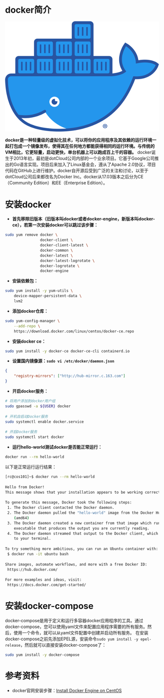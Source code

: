 # docker简介

![docker-logo](Moby-logo.png)

**docker是一种轻量级的虚拟化技术，可以将你的应用程序及其依赖的运行环境一起打包成一个镜像发布，使得其在任何地方都能获得相同的运行环境。与传统的VM相比，它更轻量，启动更快，单台机器上可以跑成百上千的容器。**
docker诞生于2013年初，最初是dotCloud公司内部的一个业余项目。它基于Google公司推出的Go语言实现。项目后来加入了Linux基金会，遵从了Apache 2.0协议，项目代码在GitHub上进行维护。docker自开源后受到广泛的关注和讨论，以至于dotCloud公司后来都改名为Docker Inc。docker从17.03版本之后分为CE（Community Edition）和EE（Enterprise Edition）。

# 安装docker

- **首先移除旧版本（旧版本叫docker或者docker-engine，新版本叫docker-ce），若第一次安装docker可以跳过该步骤：**

```sh
sudo yum remove docker \
                docker-client \
                docker-client-latest \
                docker-common \
                docker-latest \
                docker-latest-logrotate \
                docker-logrotate \
                docker-engine
```

- **安装依赖包：**

```sh
sudo yum install -y yum-utils \
    device-mapper-persistent-data \
    lvm2
```

- **添加docker仓库：**

```sh
sudo yum-config-manager \
    --add-repo \
    https://download.docker.com/linux/centos/docker-ce.repo
```

- **安装docker ce：**

```sh
sudo yum install -y docker-ce docker-ce-cli containerd.io
```

- **设置国内镜像源：`sudo vi /etc/docker/daemon.json`**

```json
{
    "registry-mirrors": ["http://hub-mirror.c.163.com"]
}
```

- **开启docker服务：**

```sh
# 将用户添加到docker用户组
sudo gpasswd -a ${USER} docker

# 开机自启动Docker服务
sudo systemctl enable docker.service

# 开启Docker服务
sudo systemctl start docker
```

- **运行hello-world测试docker是否能正常运行：**

```sh
docker run --rm hello-world
```

以下是正常运行运行结果：

```sh
[rc@cos101]~$ docker run --rm hello-world

Hello from Docker!
This message shows that your installation appears to be working correctly.

To generate this message, Docker took the following steps:
 1. The Docker client contacted the Docker daemon.
 2. The Docker daemon pulled the "hello-world" image from the Docker Hub.
    (amd64)
 3. The Docker daemon created a new container from that image which runs the
    executable that produces the output you are currently reading.
 4. The Docker daemon streamed that output to the Docker client, which sent it
    to your terminal.

To try something more ambitious, you can run an Ubuntu container with:
 $ docker run -it ubuntu bash

Share images, automate workflows, and more with a free Docker ID:
 https://hub.docker.com/

For more examples and ideas, visit:
 https://docs.docker.com/get-started/
```

# 安装docker-compose

docker-compose是用于定义和运行多容器docker应用程序的工具。通过docker-compose，您可以使用yaml文件来配置应用程序需要的所有服务。然后，使用一个命令，就可以从yaml文件配置中创建并启动所有服务。
在安装docker-compose之前先添加EPEL源，安装命令`sudo yum install -y epel-release`，然后就可以直接安装docker-compose了：

```sh
sudo yum install -y docker-compose
```

# 参考资料

- docker官网安装步骤：[Install Docker Engine on CentOS](https://docs.docker.com/engine/install/centos/)
